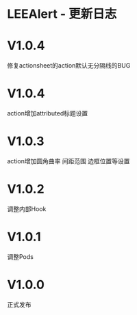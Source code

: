 
# LEEAlert - 更新日志

V1.0.4
==============
修复actionsheet的action默认无分隔线的BUG

V1.0.4
==============
action增加attributed标题设置

V1.0.3
==============
action增加圆角曲率 间距范围 边框位置等设置 

V1.0.2
==============
调整内部Hook

V1.0.1
==============
调整Pods

V1.0.0
==============
正式发布
